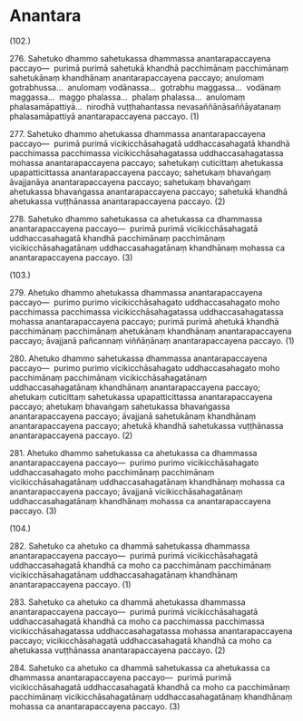 # Anantara

(102.)

276\. Sahetuko dhammo sahetukassa dhammassa anantarapaccayena paccayo—  purimā purimā sahetukā khandhā pacchimānaṃ pacchimānaṃ sahetukānaṃ khandhānaṃ anantarapaccayena paccayo; anulomaṃ gotrabhussa…  anulomaṃ vodānassa…  gotrabhu maggassa…  vodānaṃ maggassa…  maggo phalassa…  phalaṃ phalassa…  anulomaṃ phalasamāpattiyā…  nirodhā vuṭṭhahantassa nevasaññānāsaññāyatanaṃ phalasamāpattiyā anantarapaccayena paccayo. (1)

277\. Sahetuko dhammo ahetukassa dhammassa anantarapaccayena paccayo—  purimā purimā vicikicchāsahagatā uddhaccasahagatā khandhā pacchimassa pacchimassa vicikicchāsahagatassa uddhaccasahagatassa mohassa anantarapaccayena paccayo; sahetukaṃ cuticittaṃ ahetukassa upapatticittassa anantarapaccayena paccayo; sahetukaṃ bhavaṅgaṃ āvajjanāya anantarapaccayena paccayo; sahetukaṃ bhavaṅgaṃ ahetukassa bhavaṅgassa anantarapaccayena paccayo; sahetukā khandhā ahetukassa vuṭṭhānassa anantarapaccayena paccayo. (2)

278\. Sahetuko dhammo sahetukassa ca ahetukassa ca dhammassa anantarapaccayena paccayo—  purimā purimā vicikicchāsahagatā uddhaccasahagatā khandhā pacchimānaṃ pacchimānaṃ vicikicchāsahagatānaṃ uddhaccasahagatānaṃ khandhānaṃ mohassa ca anantarapaccayena paccayo. (3)

(103.)

279\. Ahetuko dhammo ahetukassa dhammassa anantarapaccayena paccayo—  purimo purimo vicikicchāsahagato uddhaccasahagato moho pacchimassa pacchimassa vicikicchāsahagatassa uddhaccasahagatassa mohassa anantarapaccayena paccayo; purimā purimā ahetukā khandhā pacchimānaṃ pacchimānaṃ ahetukānaṃ khandhānaṃ anantarapaccayena paccayo; āvajjanā pañcannaṃ viññāṇānaṃ anantarapaccayena paccayo. (1)

280\. Ahetuko dhammo sahetukassa dhammassa anantarapaccayena paccayo—  purimo purimo vicikicchāsahagato uddhaccasahagato moho pacchimānaṃ pacchimānaṃ vicikicchāsahagatānaṃ uddhaccasahagatānaṃ khandhānaṃ anantarapaccayena paccayo; ahetukaṃ cuticittaṃ sahetukassa upapatticittassa anantarapaccayena paccayo; ahetukaṃ bhavaṅgaṃ sahetukassa bhavaṅgassa anantarapaccayena paccayo; āvajjanā sahetukānaṃ khandhānaṃ anantarapaccayena paccayo; ahetukā khandhā sahetukassa vuṭṭhānassa anantarapaccayena paccayo. (2)

281\. Ahetuko dhammo sahetukassa ca ahetukassa ca dhammassa anantarapaccayena paccayo—  purimo purimo vicikicchāsahagato uddhaccasahagato moho pacchimānaṃ pacchimānaṃ vicikicchāsahagatānaṃ uddhaccasahagatānaṃ khandhānaṃ mohassa ca anantarapaccayena paccayo; āvajjanā vicikicchāsahagatānaṃ uddhaccasahagatānaṃ khandhānaṃ mohassa ca anantarapaccayena paccayo. (3)

(104.)

282\. Sahetuko ca ahetuko ca dhammā sahetukassa dhammassa anantarapaccayena paccayo—  purimā purimā vicikicchāsahagatā uddhaccasahagatā khandhā ca moho ca pacchimānaṃ pacchimānaṃ vicikicchāsahagatānaṃ uddhaccasahagatānaṃ khandhānaṃ anantarapaccayena paccayo. (1)

283\. Sahetuko ca ahetuko ca dhammā ahetukassa dhammassa anantarapaccayena paccayo—  purimā purimā vicikicchāsahagatā uddhaccasahagatā khandhā ca moho ca pacchimassa pacchimassa vicikicchāsahagatassa uddhaccasahagatassa mohassa anantarapaccayena paccayo; vicikicchāsahagatā uddhaccasahagatā khandhā ca moho ca ahetukassa vuṭṭhānassa anantarapaccayena paccayo. (2)

284\. Sahetuko ca ahetuko ca dhammā sahetukassa ca ahetukassa ca dhammassa anantarapaccayena paccayo—  purimā purimā vicikicchāsahagatā uddhaccasahagatā khandhā ca moho ca pacchimānaṃ pacchimānaṃ vicikicchāsahagatānaṃ uddhaccasahagatānaṃ khandhānaṃ mohassa ca anantarapaccayena paccayo. (3)
